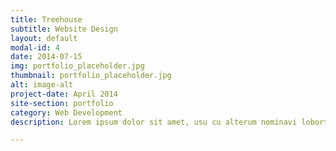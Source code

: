 ```yaml
---
title: Treehouse
subtitle: Website Design
layout: default
modal-id: 4
date: 2014-07-15
img: portfolio_placeholder.jpg
thumbnail: portfolio_placeholder.jpg
alt: image-alt
project-date: April 2014
site-section: portfolio
category: Web Development
description: Lorem ipsum dolor sit amet, usu cu alterum nominavi lobortis. At duo novum diceret. Tantas apeirian vix et, usu sanctus postulant inciderint ut, populo diceret necessitatibus in vim. Cu eum dicam feugiat noluisse.

---
```


